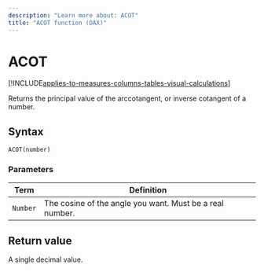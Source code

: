 ```yaml
---
description: "Learn more about: ACOT"
title: "ACOT function (DAX)"
---
```

# ACOT

[!INCLUDE[applies-to-measures-columns-tables-visual-calculations](includes/applies-to-measures-columns-tables-visual-calculations.md)]

Returns the principal value of the arccotangent, or inverse cotangent of a number.

## Syntax

```dax
ACOT(number)
```

### Parameters

|Term|Definition|
|--------|--------------|
|`Number`|The cosine of the angle you want. Must be a real number.|

## Return value

A single decimal value.
